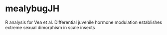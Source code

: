 # mealybugJH
R analysis for Vea et al. Differential juvenile hormone modulation establishes extreme sexual dimorphism in scale insects 
